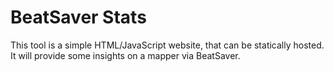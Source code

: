 # BeatSaver Stats

This tool is a simple HTML/JavaScript website, that can be statically hosted. It will provide some insights on a mapper via BeatSaver. 
